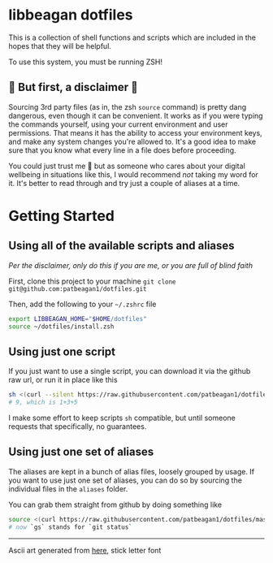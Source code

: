 # libbeagan dotfiles

This is a collection of shell functions and scripts which are included in the hopes that they will be helpful.

To use this system, you must be running ZSH!

## 🛑 But first, a disclaimer 🛑

Sourcing 3rd party files (as in, the zsh `source` command) is pretty dang dangerous, even though it can be convenient. It works as if you were typing the commands yourself, using your current environment and user permissions. That means it has the ability to access your environment keys, and make any system changes you're allowed to. It's a good idea to make sure that you know what every line in a file does before proceeding.

You could just trust me 👀 but as someone who cares about your digital wellbeing in situations like this, I would recommend _not_ taking my word for it. It's better to read through and try just a couple of aliases at a time.  

# Getting Started

## Using all of the available scripts and aliases

_Per the disclaimer, only do this if you are me, or you are full of blind faith_

First, clone this project to your machine
`git clone git@github.com:patbeagan1/dotfiles.git`

Then, add the following to your `~/.zshrc` file

```sh
export LIBBEAGAN_HOME="$HOME/dotfiles"
source ~/dotfiles/install.zsh
```

## Using just one script

If you just want to use a single script, you can download it via the github raw url,
or run it in place like this

```sh 
sh <(curl --silent https://raw.githubusercontent.com/patbeagan1/dotfiles/master/scripts/math/sum.sh) 1,3,5 
# 9, which is 1+3+5
```

I make some effort to keep scripts `sh` compatible, but until someone requests that specifically, no guarantees.

## Using just one set of aliases

The aliases are kept in a bunch of alias files, loosely grouped by usage. If you want to use just one set of aliases, you can do so by sourcing the individual files in the `aliases` folder.

You can grab them straight from github by doing something like 

```sh
source <(curl https://raw.githubusercontent.com/patbeagan1/dotfiles/master/aliases/alias_git.zsh)`
# now `gs` stands for `git status`
```

---

Ascii art generated from [here](https://www.coolgenerator.com/ascii-text-generator), stick letter font
